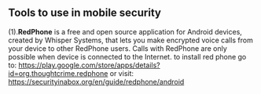 ## Tools to use in mobile security

(1).**RedPhone** is a free and open source application for Android devices, created by Whisper Systems, that lets you make encrypted voice calls from your device to other RedPhone users. Calls with RedPhone are only possible when device is connected to the Internet. to install red phone go to: https://play.google.com/store/apps/details?id=org.thoughtcrime.redphone
or visit: https://securityinabox.org/en/guide/redphone/android 

